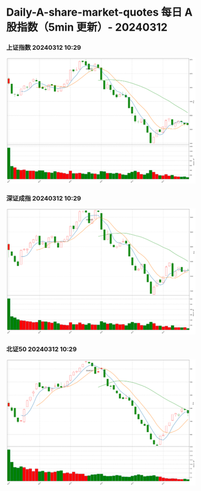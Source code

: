 
# Daily-A-share-market-quotes 每日 A 股指数（5min 更新）- 20240312

### 上证指数 20240312 10:29
![](./fig/2024/3/20240312-sh000001.png)

### 深证成指 20240312 10:29
![](./fig/2024/3/20240312-sz399001.png)

### 北证50 20240312 10:29
![](./fig/2024/3/20240312-bj899050.png)
